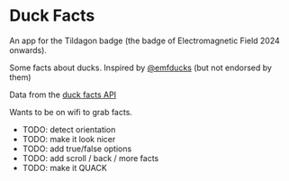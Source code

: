 # Duck Facts

An app for the Tildagon badge (the badge of Electromagnetic Field 2024 onwards).

Some facts about ducks. Inspired by [@emfducks](https://mastodon.social/@emfducks) (but not endorsed by them)

Data from the [duck facts API](https://03vpefsitf.execute-api.eu-west-1.amazonaws.com/prod/)

Wants to be on wifi to grab facts.

 - TODO: detect orientation
 - TODO: make it look nicer
 - TODO: add true/false options
 - TODO: add scroll / back / more facts
 - TODO: make it QUACK
